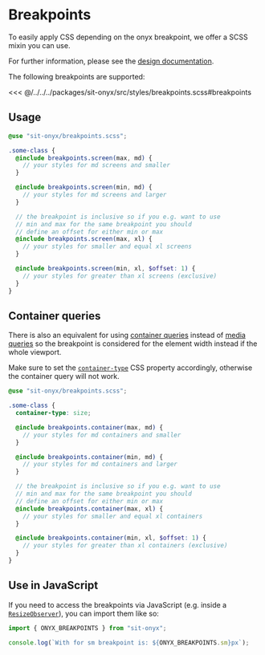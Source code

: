 # Breakpoints

To easily apply CSS depending on the onyx breakpoint, we offer a SCSS mixin you can use.

For further information, please see the [design documentation](/basics/breakpoints-grid#breakpoints).

The following breakpoints are supported:

<<< @/../../../packages/sit-onyx/src/styles/breakpoints.scss#breakpoints

## Usage

```scss
@use "sit-onyx/breakpoints.scss";

.some-class {
  @include breakpoints.screen(max, md) {
    // your styles for md screens and smaller
  }

  @include breakpoints.screen(min, md) {
    // your styles for md screens and larger
  }

  // the breakpoint is inclusive so if you e.g. want to use
  // min and max for the same breakpoint you should
  // define an offset for either min or max
  @include breakpoints.screen(max, xl) {
    // your styles for smaller and equal xl screens
  }

  @include breakpoints.screen(min, xl, $offset: 1) {
    // your styles for greater than xl screens (exclusive)
  }
}
```

## Container queries

There is also an equivalent for using [container queries](https://developer.mozilla.org/en-US/docs/Web/CSS/CSS_containment/Container_queries) instead of [media queries](https://developer.mozilla.org/en-US/docs/Web/CSS/CSS_media_queries/Using_media_queries) so the breakpoint is considered for the element width instead if the whole viewport.

Make sure to set the [`container-type`](https://developer.mozilla.org/en-US/docs/Web/CSS/CSS_containment/Container_queries#using_container_queries) CSS property accordingly, otherwise the container query will not work.

```scss
@use "sit-onyx/breakpoints.scss";

.some-class {
  container-type: size;

  @include breakpoints.container(max, md) {
    // your styles for md containers and smaller
  }

  @include breakpoints.container(min, md) {
    // your styles for md containers and larger
  }

  // the breakpoint is inclusive so if you e.g. want to use
  // min and max for the same breakpoint you should
  // define an offset for either min or max
  @include breakpoints.container(max, xl) {
    // your styles for smaller and equal xl containers
  }

  @include breakpoints.container(min, xl, $offset: 1) {
    // your styles for greater than xl containers (exclusive)
  }
}
```

## Use in JavaScript

If you need to access the breakpoints via JavaScript (e.g. inside a [`ResizeObserver`](https://developer.mozilla.org/en-US/docs/Web/API/ResizeObserver)), you can import them like so:

```ts
import { ONYX_BREAKPOINTS } from "sit-onyx";

console.log(`With for sm breakpoint is: ${ONYX_BREAKPOINTS.sm}px`);
```
